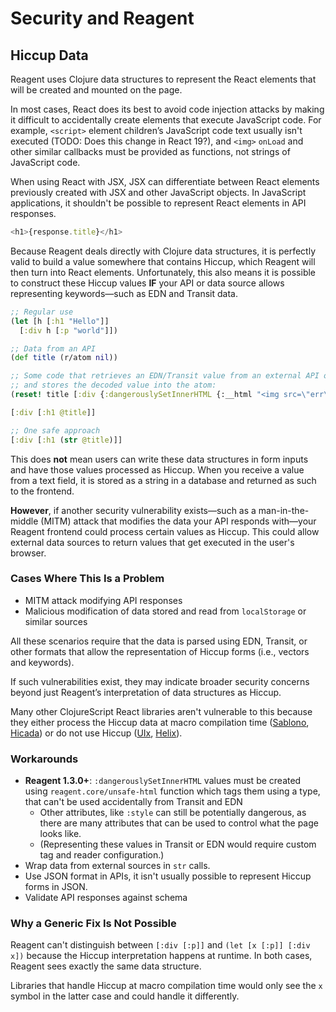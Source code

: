 # Security and Reagent

## Hiccup Data

Reagent uses Clojure data structures to represent the React elements that will
be created and mounted on the page.

In most cases, React does its best to avoid code injection attacks by making it
difficult to accidentally create elements that execute JavaScript code. For
example, `<script>` element children’s JavaScript code text usually isn't executed
(TODO: Does this change in React 19?), and `<img>` `onLoad` and other similar callbacks
must be provided as functions, not strings of JavaScript code.

When using React with JSX, JSX can differentiate between React elements
previously created with JSX and other JavaScript objects. In JavaScript
applications, it shouldn't be possible to represent React elements in API
responses.

```js
<h1>{response.title}</h1>
```

Because Reagent deals directly with Clojure data structures, it is perfectly
valid to build a value somewhere that contains Hiccup, which Reagent will then
turn into React elements. Unfortunately, this also means it is possible to
construct these Hiccup values **IF** your API or data source allows representing
keywords—such as EDN and Transit data.

```cljs
;; Regular use
(let [h [:h1 "Hello"]]
  [:div h [:p "world"]])

;; Data from an API
(def title (r/atom nil))

;; Some code that retrieves an EDN/Transit value from an external API or localStorage
;; and stores the decoded value into the atom:
(reset! title [:div {:dangerouslySetInnerHTML {:__html "<img src=\"err\" onError=\"alert('danger')\"/>"}}])

[:div [:h1 @title]]

;; One safe approach
[:div [:h1 (str @title)]]
```

This does **not** mean users can write these data structures in form inputs
and have those values processed as Hiccup. When you receive a value from a text
field, it is stored as a string in a database and returned as such to the
frontend.

**However**, if another security vulnerability exists—such as a man-in-the-
middle (MITM) attack that modifies the data your API responds with—your Reagent
frontend could process certain values as Hiccup. This could allow external
data sources to return values that get executed in the user's browser.

### Cases Where This Is a Problem

- MITM attack modifying API responses
- Malicious modification of data stored and read from `localStorage` or similar
  sources

All these scenarios require that the data is parsed using EDN, Transit, or
other formats that allow the representation of Hiccup forms (i.e., vectors and
keywords).

If such vulnerabilities exist, they may indicate broader security concerns
beyond just Reagent’s interpretation of data structures as Hiccup.

Many other ClojureScript React libraries aren't vulnerable to this because they
either process the Hiccup data at macro compilation time ([Sablono](https://github.com/r0man/sablono),
[Hicada](https://github.com/rauhs/hicada))
or do not use Hiccup ([UIx](https://github.com/pitch-io/uix), [Helix](https://github.com/lilactown/helix)).

### Workarounds

- **Reagent 1.3.0+**: `:dangerouslySetInnerHTML` values must be created using `reagent.core/unsafe-html`
  function which tags them using a type, that can't be used accidentally from Transit and EDN
    - Other attributes, like `:style` can still be potentially dangerous, as there are
      many attributes that can be used to control what the page looks like.
    - (Representing these values in Transit or EDN would require custom tag and reader configuration.)
- Wrap data from external sources in `str` calls.
- Use JSON format in APIs, it isn't usually possible to represent Hiccup forms in JSON.
- Validate API responses against schema

### Why a Generic Fix Is Not Possible

Reagent can't distinguish between `[:div [:p]]` and `(let [x [:p]] [:div x])`
because the Hiccup interpretation happens at runtime. In both cases,
Reagent sees exactly the same data structure.

Libraries that handle Hiccup at macro compilation time would only see
the `x` symbol in the latter case and could handle it differently.
